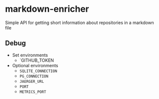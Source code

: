 # markdown-enricher
Simple API for getting short information about repositories in a markdown file

## Debug

- Set environments
  - `GITHUB_TOKEN
- Optional environments
  - `SQLITE_CONNECTION`
  - `PG_CONNECTION`
  - `JAERGER_URL`
  - `PORT`
  - `METRICS_PORT`
